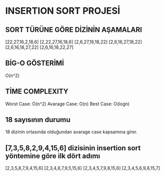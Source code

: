 # INSERTION SORT PROJESİ

## SORT TÜRÜNE GÖRE DİZİNİN AŞAMALARI

[22,27,16,2,18,6]
[2,22,27,16,18,6]
[2,6,27,16,18,22]
[2,6,16,27,18,22]
[2,6,16,18,27,22]
[2,6,16,18,22,27]

## BİG-O GÖSTERİMİ

O(n^2)

## TİME COMPLEXITY

Worst Case: O(n^2)
Avarage Case: O(n)
Best Case: O(logn)

## 18 sayısının durumu

18 dizinin ortasında olduğundan avarage case kapsamına girer.

## [7,3,5,8,2,9,4,15,6] dizisinin insertion sort yöntemine göre ilk dört adımı

[2,3,5,8,7,9,4,15,6]
[2,3,4,8,7,9,5,15,6]
[2,3,4,5,7,9,8,15,6]
[2,3,4,5,6,9,8,15,7]
